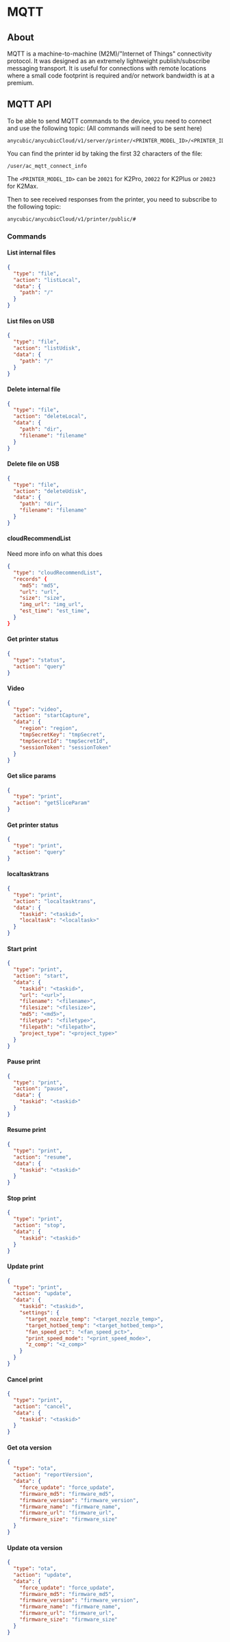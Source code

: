# MQTT

## About

MQTT is a machine-to-machine (M2M)/"Internet of Things" connectivity protocol. It was designed as an extremely lightweight publish/subscribe messaging transport. It is useful for connections with remote locations where a small code footprint is required and/or network bandwidth is at a premium.

## MQTT API

To be able to send MQTT commands to the device, you need to connect and use the following topic:
(All commands will need to be sent here)

```
anycubic/anycubicCloud/v1/server/printer/<PRINTER_MODEL_ID>/<PRINTER_ID>/response
```

You can find the printer id by taking the first 32 characters of the file:

```
/user/ac_mqtt_connect_info
```

The `<PRINTER_MODEL_ID>` can be `20021` for K2Pro, `20022` for K2Plus or `20023` for K2Max.

Then to see received responses from the printer, you need to subscribe to the following topic:

```
anycubic/anycubicCloud/v1/printer/public/#
```

### Commands

#### List internal files

```json
{
  "type": "file",
  "action": "listLocal",
  "data": {
    "path": "/"
  }
}
```

#### List files on USB

```json
{
  "type": "file",
  "action": "listUdisk",
  "data": {
    "path": "/"
  }
}
```

#### Delete internal file

```json
{
  "type": "file",
  "action": "deleteLocal",
  "data": {
    "path": "dir",
    "filename": "filename"
  }
}
```

#### Delete file on USB

```json
{
  "type": "file",
  "action": "deleteUdisk",
  "data": {
    "path": "dir",
    "filename": "filename"
  }
}
```

#### cloudRecommendList

Need more info on what this does

```json
{
  "type": "cloudRecommendList",
  "records" {
    "md5": "md5",
    "url": "url",
    "size": "size",
    "img_url": "img_url",
    "est_time": "est_time",
  }
}
```

#### Get printer status

```json
{
  "type": "status",
  "action": "query"
}
```

#### Video

```json
{
  "type": "video",
  "action": "startCapture",
  "data": {
    "region": "region",
    "tmpSecretKey": "tmpSecret",
    "tmpSecretId": "tmpSecretId",
    "sessionToken": "sessionToken"
  }
}
```

#### Get slice params

```json
{
  "type": "print",
  "action": "getSliceParam"
}
```

#### Get printer status

```json
{
  "type": "print",
  "action": "query"
}
```

#### localtasktrans

```json
{
  "type": "print",
  "action": "localtasktrans",
  "data": {
    "taskid": "<taskid>",
    "localtask": "<localtask>"
  }
}
```

#### Start print

```json
{
  "type": "print",
  "action": "start",
  "data": {
    "taskid": "<taskid>",
    "url": "<url>",
    "filename": "<filename>",
    "filesize": "<filesize>",
    "md5": "<md5>",
    "filetype": "<filetype>",
    "filepath": "<filepath>",
    "project_type": "<project_type>"
  }
}
```

#### Pause print

```json
{
  "type": "print",
  "action": "pause",
  "data": {
    "taskid": "<taskid>"
  }
}
```

#### Resume print

```json
{
  "type": "print",
  "action": "resume",
  "data": {
    "taskid": "<taskid>"
  }
}
```

#### Stop print

```json
{
  "type": "print",
  "action": "stop",
  "data": {
    "taskid": "<taskid>"
  }
}
```

#### Update print

```json
{
  "type": "print",
  "action": "update",
  "data": {
    "taskid": "<taskid>",
    "settings": {
      "target_nozzle_temp": "<target_nozzle_temp>",
      "target_hotbed_temp": "<target_hotbed_temp>",
      "fan_speed_pct": "<fan_speed_pct>",
      "print_speed_mode": "<print_speed_mode>",
      "z_comp": "<z_comp>"
    }
  }
}
```

#### Cancel print

```json
{
  "type": "print",
  "action": "cancel",
  "data": {
    "taskid": "<taskid>"
  }
}
```

#### Get ota version

```json
{
  "type": "ota",
  "action": "reportVersion",
  "data": {
    "force_update": "force_update",
    "firmware_md5": "firmware_md5",
    "firmware_version": "firmware_version",
    "firmware_name": "firmware_name",
    "firmware_url": "firmware_url",
    "firmware_size": "firmware_size"
  }
}
```

#### Update ota version

```json
{
  "type": "ota",
  "action": "update",
  "data": {
    "force_update": "force_update",
    "firmware_md5": "firmware_md5",
    "firmware_version": "firmware_version",
    "firmware_name": "firmware_name",
    "firmware_url": "firmware_url",
    "firmware_size": "firmware_size"
  }
}
```
